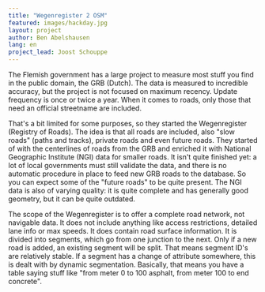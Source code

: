```yaml
---
title: "Wegenregister 2 OSM"
featured: images/hackday.jpg
layout: project
author: Ben Abelshausen
lang: en
project_lead: Joost Schouppe
---
```


The Flemish government has a large project to measure most stuff you find in the public domain, the GRB (Dutch). The data is measured to incredible accuracy, but the project is not focused on maximum recency. Update frequency is once or twice a year. When it comes to roads, only those that need an official streetname are included.

That's a bit limited for some purposes, so they started the Wegenregister (Registry of Roads). The idea is that all roads are included, also "slow roads" (paths and tracks), private roads and even future roads. They started of with the centerlines of roads from the GRB and enriched it with National Geographic Institute (NGI) data for smaller roads. It isn't quite finished yet: a lot of local governments must still validate the data, and there is no automatic procedure in place to feed new GRB roads to the database. So you can expect some of the "future roads" to be quite present. The NGI data is also of varying quality: it is quite complete and has generally good geometry, but it can be quite outdated.

The scope of the Wegenregister is to offer a complete road network, not navigable data. It does not include anything like access restrictions, detailed lane info or max speeds. It does contain road surface information. It is divided into segments, which go from one junction to the next. Only if a new road is added, an existing segment will be split. That means segment ID's are relatively stable. If a segment has a change of attribute somewhere, this is dealt with by dynamic segmentation. Basically, that means you have a table saying stuff like "from meter 0 to 100 asphalt, from meter 100 to end concrete".
